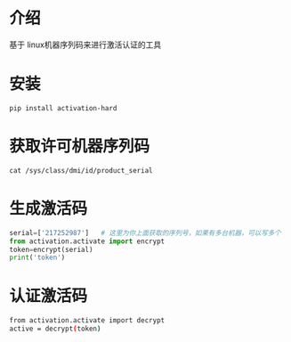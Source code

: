 # 介绍

基于 linux机器序列码来进行激活认证的工具

# 安装

`pip install activation-hard`

# 获取许可机器序列码

`cat /sys/class/dmi/id/product_serial`

# 生成激活码
```python
serial=['217252987']   # 这里为你上面获取的序列号，如果有多台机器，可以写多个
from activation.activate import encrypt
token=encrypt(serial)
print('token')
```

# 认证激活码
```bash
from activation.activate import decrypt
active = decrypt(token)
```


